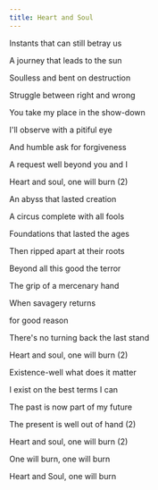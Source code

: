 ```yaml
---
title: Heart and Soul
---
```


Instants that can still betray us

A journey that leads to the sun

Soulless and bent on destruction

Struggle between right and wrong

You take my place in the show-down

I'll observe with a pitiful eye

And humble ask for forgiveness

A request well beyond you and I

Heart and soul, one will burn (2)



An abyss that lasted creation

A circus complete with all fools

Foundations that lasted the ages

Then ripped apart at their roots

Beyond all this good the terror

The grip of a mercenary hand

When savagery returns

for good reason

There's no turning back the last stand

Heart and soul, one will burn (2)



Existence-well what does it matter

I exist on the best terms I can

The past is now part of my future

The present is well out of hand (2)

Heart and soul, one will burn (2)

One will burn, one will burn

Heart and Soul, one will burn



